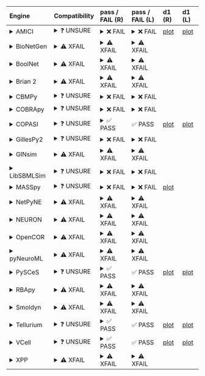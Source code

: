 | Engine                                                                                                                                     | Compatibility                                                                                                                                                                                                       | pass / FAIL (R)                                                                                                                                                                                                                                                                                                                                                                                                                                                                                                                                                                                                                                                                    | pass / FAIL (L)                                                                                                                                                                                                                                                                                                                                                                                   | d1 (R)                                                                  | d1 (L)                                                                 |
|:-------------------------------------------------------------------------------------------------------------------------------------------|:--------------------------------------------------------------------------------------------------------------------------------------------------------------------------------------------------------------------|:-----------------------------------------------------------------------------------------------------------------------------------------------------------------------------------------------------------------------------------------------------------------------------------------------------------------------------------------------------------------------------------------------------------------------------------------------------------------------------------------------------------------------------------------------------------------------------------------------------------------------------------------------------------------------------------|:--------------------------------------------------------------------------------------------------------------------------------------------------------------------------------------------------------------------------------------------------------------------------------------------------------------------------------------------------------------------------------------------------|:------------------------------------------------------------------------|:-----------------------------------------------------------------------|
| <details><summary>AMICI</summary>https://docs.biosimulators.org/Biosimulators_AMICI/<br></details>                                         | <details><summary>&#10067; UNSURE</summary>The file extensions ('xml', 'sedml') suggest the input file types may not be compatibe with AMICI.<br><br>SED-ML and SBML are compatible with AMICI.</details>           | <details><summary>&#10060; FAIL</summary><a href="https://api.biosimulations.org/runs/67864b89ba5a3f02b9f2f0c9">view</a><br><a href="https://api.biosimulations.org/results/67864b89ba5a3f02b9f2f0c9/download">download</a><br><a href="https://api.biosimulations.org/logs/67864b89ba5a3f02b9f2f0c9?includeOutput=true">logs</a><br><br>ERROR MESSAGE:<br>Reached maximum number of steps<br><br></details>                                                                                                                                                                                                                                                                       | <details><summary>&#10060; FAIL</summary>ERROR MESSAGE:<br>Reached maximum number of steps<br><br></details>                                                                                                                                                                                                                                                                                      | <a href="d1_plots_remote\amici_autogen_plot_for_task1.pdf">plot</a>     | <a href="d1_plots_local\amici_autogen_plot_for_task1.pdf">plot</a>     |
| <details><summary>BioNetGen</summary>https://docs.biosimulators.org/Biosimulators_BioNetGen/<br></details>                                 | <details><summary>&#9888; XFAIL</summary>EXPECTED FAIL<br><br>Only BNGL, SED-ML are compatible with BioNetGen.</details>                                                                                            | <details><summary>&#9888; XFAIL</summary>EXPECTED FAIL<br><br><a href="https://api.biosimulations.org/runs/67864b8d1f52f47f628b5680">view</a><br><a href="https://api.biosimulations.org/results/67864b8d1f52f47f628b5680/download">download</a><br><a href="https://api.biosimulations.org/logs/67864b8d1f52f47f628b5680?includeOutput=true">logs</a><br><br>ERROR MESSAGE:<br>`/root/archive.omex` is not a valid COMBINE/OMEX archive.<br>  - The SED-ML file at location `./BIOMD0000000001_url.sedml` is invalid.<br>    - Simulation `auto_ten_seconds` is invalid.<br>      - Algorithm has an invalid KiSAO id `KISAO_0000694`.<br><br>ERROR TYPE:<br>ValueError</details> | <details><summary>&#9888; XFAIL</summary>EXPECTED FAIL<br><br>ERROR MESSAGE:<br>`/root/in/BIOMD0000000001_url.omex` is not a valid COMBINE/OMEX archive.<br>  - The SED-ML file at location `./BIOMD0000000001_url.sedml` is invalid.<br>    - Simulation `auto_ten_seconds` is invalid.<br>      - Algorithm has an invalid KiSAO id `KISAO_0000694`.<br><br>ERROR TYPE:<br>ValueError</details> |                                                                         |                                                                        |
| <details><summary>BoolNet</summary>https://docs.biosimulators.org/Biosimulators_BoolNet/<br></details>                                     | <details><summary>&#9888; XFAIL</summary>EXPECTED FAIL<br><br>Only SBML-qual, SED-ML are compatible with BoolNet.</details>                                                                                         | <details><summary>&#9888; XFAIL</summary>EXPECTED FAIL<br><br><a href="https://api.biosimulations.org/runs/67864b8e1f52f47f628b5683">view</a><br><a href="https://api.biosimulations.org/results/67864b8e1f52f47f628b5683/download">download</a><br><a href="https://api.biosimulations.org/logs/67864b8e1f52f47f628b5683?includeOutput=true">logs</a><br><br>ERROR MESSAGE:<br>`/root/archive.omex` is not a valid COMBINE/OMEX archive.<br>  - The SED-ML file at location `./BIOMD0000000001_url.sedml` is invalid.<br>    - Simulation `auto_ten_seconds` is invalid.<br>      - Algorithm has an invalid KiSAO id `KISAO_0000694`.<br><br>ERROR TYPE:<br>ValueError</details> | <details><summary>&#9888; XFAIL</summary>EXPECTED FAIL<br><br>ERROR MESSAGE:<br>`/root/in/BIOMD0000000001_url.omex` is not a valid COMBINE/OMEX archive.<br>  - The SED-ML file at location `./BIOMD0000000001_url.sedml` is invalid.<br>    - Simulation `auto_ten_seconds` is invalid.<br>      - Algorithm has an invalid KiSAO id `KISAO_0000694`.<br><br>ERROR TYPE:<br>ValueError</details> |                                                                         |                                                                        |
| <details><summary>Brian 2</summary>https://docs.biosimulators.org/Biosimulators_pyNeuroML/<br></details>                                   | <details><summary>&#9888; XFAIL</summary>EXPECTED FAIL<br><br>Only NeuroML, SED-ML are compatible with Brian 2.</details>                                                                                           | <details><summary>&#9888; XFAIL</summary>EXPECTED FAIL<br><br><a href="https://api.biosimulations.org/runs/67864b8bba5a3f02b9f2f0cc">view</a><br><a href="https://api.biosimulations.org/results/67864b8bba5a3f02b9f2f0cc/download">download</a><br><a href="https://api.biosimulations.org/logs/67864b8bba5a3f02b9f2f0cc?includeOutput=true">logs</a><br><br>ERROR MESSAGE:<br>No module named 'libsbml'<br><br>ERROR TYPE:<br>ModuleNotFoundError</details>                                                                                                                                                                                                                      | <details><summary>&#9888; XFAIL</summary>EXPECTED FAIL<br><br>ERROR MESSAGE:<br>No module named 'libsbml'<br><br>ERROR TYPE:<br>ModuleNotFoundError</details>                                                                                                                                                                                                                                     |                                                                         |                                                                        |
| <details><summary>CBMPy</summary>https://docs.biosimulators.org/Biosimulators_CBMPy/<br></details>                                         | <details><summary>&#10067; UNSURE</summary>The file extensions ('xml', 'sedml') suggest the input file types may not be compatibe with CBMPy.<br><br>SED-ML and SBML are compatible with CBMPy.</details>           | <details><summary>&#10060; FAIL</summary><a href="https://api.biosimulations.org/runs/67864b90167dc18b5b247610">view</a><br><a href="https://api.biosimulations.org/results/67864b90167dc18b5b247610/download">download</a><br><a href="https://api.biosimulations.org/logs/67864b90167dc18b5b247610?includeOutput=true">logs</a><br><br>ERROR MESSAGE:<br>`/root/archive.omex` is not a valid COMBINE/OMEX archive.<br>  - The SED-ML file at location `./BIOMD0000000001_url.sedml` is invalid.<br>    - Simulation `auto_ten_seconds` is invalid.<br>      - Algorithm has an invalid KiSAO id `KISAO_0000694`.<br><br>ERROR TYPE:<br>ValueError</details>                      | <details><summary>&#10060; FAIL</summary>ERROR MESSAGE:<br>`/root/in/BIOMD0000000001_url.omex` is not a valid COMBINE/OMEX archive.<br>  - The SED-ML file at location `./BIOMD0000000001_url.sedml` is invalid.<br>    - Simulation `auto_ten_seconds` is invalid.<br>      - Algorithm has an invalid KiSAO id `KISAO_0000694`.<br><br>ERROR TYPE:<br>ValueError</details>                      |                                                                         |                                                                        |
| <details><summary>COBRApy</summary>https://docs.biosimulators.org/Biosimulators_COBRApy/<br>Only allows steady state simulations</details> | <details><summary>&#10067; UNSURE</summary>The file extensions ('xml', 'sedml') suggest the input file types may not be compatibe with COBRApy.<br><br>SED-ML and SBML are compatible with COBRApy.</details>       | <details><summary>&#10060; FAIL</summary><a href="https://api.biosimulations.org/runs/67864b92ba5a3f02b9f2f0d6">view</a><br><a href="https://api.biosimulations.org/results/67864b92ba5a3f02b9f2f0d6/download">download</a><br><a href="https://api.biosimulations.org/logs/67864b92ba5a3f02b9f2f0d6?includeOutput=true">logs</a><br><br>ERROR MESSAGE:<br>`/root/archive.omex` is not a valid COMBINE/OMEX archive.<br>  - The SED-ML file at location `./BIOMD0000000001_url.sedml` is invalid.<br>    - Simulation `auto_ten_seconds` is invalid.<br>      - Algorithm has an invalid KiSAO id `KISAO_0000694`.<br><br>ERROR TYPE:<br>ValueError</details>                      | <details><summary>&#10060; FAIL</summary>ERROR MESSAGE:<br>`/root/in/BIOMD0000000001_url.omex` is not a valid COMBINE/OMEX archive.<br>  - The SED-ML file at location `./BIOMD0000000001_url.sedml` is invalid.<br>    - Simulation `auto_ten_seconds` is invalid.<br>      - Algorithm has an invalid KiSAO id `KISAO_0000694`.<br><br>ERROR TYPE:<br>ValueError</details>                      |                                                                         |                                                                        |
| <details><summary>COPASI</summary>https://docs.biosimulators.org/Biosimulators_COPASI/<br></details>                                       | <details><summary>&#10067; UNSURE</summary>The file extensions ('xml', 'sedml') suggest the input file types may not be compatibe with COPASI.<br><br>SED-ML and SBML are compatible with COPASI.</details>         | <details><summary>&#9989; PASS</summary><a href="https://api.biosimulations.org/runs/67864b951f52f47f628b5688">view</a><br><a href="https://api.biosimulations.org/results/67864b951f52f47f628b5688/download">download</a><br><a href="https://api.biosimulations.org/logs/67864b951f52f47f628b5688?includeOutput=true">logs</a><br><br></details>                                                                                                                                                                                                                                                                                                                                 | &#9989; PASS                                                                                                                                                                                                                                                                                                                                                                                      | <a href="d1_plots_remote\copasi_autogen_plot_for_task1.pdf">plot</a>    | <a href="d1_plots_local\copasi_autogen_plot_for_task1.pdf">plot</a>    |
| <details><summary>GillesPy2</summary>https://docs.biosimulators.org/Biosimulators_GillesPy2/<br></details>                                 | <details><summary>&#10067; UNSURE</summary>The file extensions ('xml', 'sedml') suggest the input file types may not be compatibe with GillesPy2.<br><br>SED-ML and SBML are compatible with GillesPy2.</details>   | <details><summary>&#10060; FAIL</summary><a href="https://api.biosimulations.org/runs/67864b971f52f47f628b568f">view</a><br><a href="https://api.biosimulations.org/results/67864b971f52f47f628b568f/download">download</a><br><a href="https://api.biosimulations.org/logs/67864b971f52f47f628b568f?includeOutput=true">logs</a><br><br>ERROR MESSAGE:<br>`/root/archive.omex` is not a valid COMBINE/OMEX archive.<br>  - The SED-ML file at location `./BIOMD0000000001_url.sedml` is invalid.<br>    - Simulation `auto_ten_seconds` is invalid.<br>      - Algorithm has an invalid KiSAO id `KISAO_0000694`.<br><br>ERROR TYPE:<br>ValueError</details>                      | <details><summary>&#10060; FAIL</summary>ERROR MESSAGE:<br>`/root/in/BIOMD0000000001_url.omex` is not a valid COMBINE/OMEX archive.<br>  - The SED-ML file at location `./BIOMD0000000001_url.sedml` is invalid.<br>    - Simulation `auto_ten_seconds` is invalid.<br>      - Algorithm has an invalid KiSAO id `KISAO_0000694`.<br><br>ERROR TYPE:<br>ValueError</details>                      |                                                                         |                                                                        |
| <details><summary>GINsim</summary>https://docs.biosimulators.org/Biosimulators_GINsim/<br></details>                                       | <details><summary>&#9888; XFAIL</summary>EXPECTED FAIL<br><br>Only SBML-qual, SED-ML are compatible with GINsim.</details>                                                                                          | <details><summary>&#9888; XFAIL</summary>EXPECTED FAIL<br><br><a href="https://api.biosimulations.org/runs/67864b981f52f47f628b5694">view</a><br><a href="https://api.biosimulations.org/results/67864b981f52f47f628b5694/download">download</a><br><a href="https://api.biosimulations.org/logs/67864b981f52f47f628b5694?includeOutput=true">logs</a><br><br>ERROR MESSAGE:<br>`/root/archive.omex` is not a valid COMBINE/OMEX archive.<br>  - The SED-ML file at location `./BIOMD0000000001_url.sedml` is invalid.<br>    - Simulation `auto_ten_seconds` is invalid.<br>      - Algorithm has an invalid KiSAO id `KISAO_0000694`.<br><br>ERROR TYPE:<br>ValueError</details> | <details><summary>&#9888; XFAIL</summary>EXPECTED FAIL<br><br>ERROR MESSAGE:<br>`/root/in/BIOMD0000000001_url.omex` is not a valid COMBINE/OMEX archive.<br>  - The SED-ML file at location `./BIOMD0000000001_url.sedml` is invalid.<br>    - Simulation `auto_ten_seconds` is invalid.<br>      - Algorithm has an invalid KiSAO id `KISAO_0000694`.<br><br>ERROR TYPE:<br>ValueError</details> |                                                                         |                                                                        |
| <details><summary>LibSBMLSim</summary>https://docs.biosimulators.org/Biosimulators_LibSBMLSim/<br></details>                               | <details><summary>&#10067; UNSURE</summary>The file extensions ('xml', 'sedml') suggest the input file types may not be compatibe with LibSBMLSim.<br><br>SED-ML and SBML are compatible with LibSBMLSim.</details> | <details><summary>&#10060; FAIL</summary><a href="https://api.biosimulations.org/runs/67864b9aba5a3f02b9f2f0dc">view</a><br><a href="https://api.biosimulations.org/results/67864b9aba5a3f02b9f2f0dc/download">download</a><br><a href="https://api.biosimulations.org/logs/67864b9aba5a3f02b9f2f0dc?includeOutput=true">logs</a><br><br>ERROR MESSAGE:<br>`/root/archive.omex` is not a valid COMBINE/OMEX archive.<br>  - The SED-ML file at location `./BIOMD0000000001_url.sedml` is invalid.<br>    - Simulation `auto_ten_seconds` is invalid.<br>      - Algorithm has an invalid KiSAO id `KISAO_0000694`.<br><br>ERROR TYPE:<br>ValueError</details>                      | <details><summary>&#10060; FAIL</summary>ERROR MESSAGE:<br>`/root/in/BIOMD0000000001_url.omex` is not a valid COMBINE/OMEX archive.<br>  - The SED-ML file at location `./BIOMD0000000001_url.sedml` is invalid.<br>    - Simulation `auto_ten_seconds` is invalid.<br>      - Algorithm has an invalid KiSAO id `KISAO_0000694`.<br><br>ERROR TYPE:<br>ValueError</details>                      |                                                                         |                                                                        |
| <details><summary>MASSpy</summary>https://docs.biosimulators.org/Biosimulators_MASSpy/<br></details>                                       | <details><summary>&#10067; UNSURE</summary>The file extensions ('xml', 'sedml') suggest the input file types may not be compatibe with MASSpy.<br><br>SED-ML and SBML are compatible with MASSpy.</details>         | <details><summary>&#10060; FAIL</summary><a href="https://api.biosimulations.org/runs/67864b9cba5a3f02b9f2f0e0">view</a><br><a href="https://api.biosimulations.org/results/67864b9cba5a3f02b9f2f0e0/download">download</a><br><a href="https://api.biosimulations.org/logs/67864b9cba5a3f02b9f2f0e0?includeOutput=true">logs</a><br><br>ERROR MESSAGE:<br>The COMBINE/OMEX did not execute successfully:<br><br>  The SED document did not execute successfully:<br>  <br>    Could not load MassModel 'BIOMD0000000001'<br><br>ERROR TYPE:<br>CombineArchiveExecutionError</details>                                                                                             | <details><summary>&#10060; FAIL</summary>ERROR MESSAGE:<br>`/root/in/BIOMD0000000001_url.omex` is not a valid COMBINE/OMEX archive.<br>  - The SED-ML file at location `./BIOMD0000000001_url.sedml` is invalid.<br>    - Simulation `auto_ten_seconds` is invalid.<br>      - Algorithm has an invalid KiSAO id `KISAO_0000694`.<br><br>ERROR TYPE:<br>ValueError</details>                      | <a href="d1_plots_remote\masspy_autogen_plot_for_task1.pdf">plot</a>    |                                                                        |
| <details><summary>NetPyNE</summary>https://docs.biosimulators.org/Biosimulators_pyNeuroML/<br></details>                                   | <details><summary>&#9888; XFAIL</summary>EXPECTED FAIL<br><br>Only NeuroML, SED-ML are compatible with NetPyNE.</details>                                                                                           | <details><summary>&#9888; XFAIL</summary>EXPECTED FAIL<br><br><a href="https://api.biosimulations.org/runs/67864b9eba5a3f02b9f2f0e6">view</a><br><a href="https://api.biosimulations.org/results/67864b9eba5a3f02b9f2f0e6/download">download</a><br><a href="https://api.biosimulations.org/logs/67864b9eba5a3f02b9f2f0e6?includeOutput=true">logs</a><br><br>ERROR MESSAGE:<br>No module named 'libsbml'<br><br>ERROR TYPE:<br>ModuleNotFoundError</details>                                                                                                                                                                                                                      | <details><summary>&#9888; XFAIL</summary>EXPECTED FAIL<br><br>ERROR MESSAGE:<br>No module named 'libsbml'<br><br>ERROR TYPE:<br>ModuleNotFoundError</details>                                                                                                                                                                                                                                     |                                                                         |                                                                        |
| <details><summary>NEURON</summary>https://docs.biosimulators.org/Biosimulators_pyNeuroML/<br></details>                                    | <details><summary>&#9888; XFAIL</summary>EXPECTED FAIL<br><br>Only NeuroML, SED-ML are compatible with NEURON.</details>                                                                                            | <details><summary>&#9888; XFAIL</summary>EXPECTED FAIL<br><br><a href="https://api.biosimulations.org/runs/67864b9fba5a3f02b9f2f0f4">view</a><br><a href="https://api.biosimulations.org/results/67864b9fba5a3f02b9f2f0f4/download">download</a><br><a href="https://api.biosimulations.org/logs/67864b9fba5a3f02b9f2f0f4?includeOutput=true">logs</a><br><br>ERROR MESSAGE:<br>No module named 'libsbml'<br><br>ERROR TYPE:<br>ModuleNotFoundError</details>                                                                                                                                                                                                                      | <details><summary>&#9888; XFAIL</summary>EXPECTED FAIL<br><br>ERROR MESSAGE:<br>No module named 'libsbml'<br><br>ERROR TYPE:<br>ModuleNotFoundError</details>                                                                                                                                                                                                                                     |                                                                         |                                                                        |
| <details><summary>OpenCOR</summary>https://docs.biosimulators.org/Biosimulators_OpenCOR/<br></details>                                     | <details><summary>&#9888; XFAIL</summary>EXPECTED FAIL<br><br>Only CellML, SED-ML are compatible with OpenCOR.</details>                                                                                            | <details><summary>&#9888; XFAIL</summary>EXPECTED FAIL<br><br><a href="https://api.biosimulations.org/runs/67864ba11f52f47f628b56a9">view</a><br><a href="https://api.biosimulations.org/results/67864ba11f52f47f628b56a9/download">download</a><br><a href="https://api.biosimulations.org/logs/67864ba11f52f47f628b56a9?includeOutput=true">logs</a><br><br>ERROR MESSAGE:<br>No module named 'libsbml'<br><br>ERROR TYPE:<br>ModuleNotFoundError</details>                                                                                                                                                                                                                      | <details><summary>&#9888; XFAIL</summary>EXPECTED FAIL<br><br>ERROR MESSAGE:<br>No module named 'libsbml'<br><br>ERROR TYPE:<br>ModuleNotFoundError</details>                                                                                                                                                                                                                                     |                                                                         |                                                                        |
| <details><summary>pyNeuroML</summary>https://docs.biosimulators.org/Biosimulators_pyNeuroML/<br></details>                                 | <details><summary>&#9888; XFAIL</summary>EXPECTED FAIL<br><br>Only NeuroML, SED-ML are compatible with pyNeuroML.</details>                                                                                         | <details><summary>&#9888; XFAIL</summary>EXPECTED FAIL<br><br><a href="https://api.biosimulations.org/runs/67864ba21f52f47f628b56ba">view</a><br><a href="https://api.biosimulations.org/results/67864ba21f52f47f628b56ba/download">download</a><br><a href="https://api.biosimulations.org/logs/67864ba21f52f47f628b56ba?includeOutput=true">logs</a><br><br>ERROR MESSAGE:<br>No module named 'libsbml'<br><br>ERROR TYPE:<br>ModuleNotFoundError</details>                                                                                                                                                                                                                      | <details><summary>&#9888; XFAIL</summary>EXPECTED FAIL<br><br>ERROR MESSAGE:<br>No module named 'libsbml'<br><br>ERROR TYPE:<br>ModuleNotFoundError</details>                                                                                                                                                                                                                                     |                                                                         |                                                                        |
| <details><summary>PySCeS</summary>https://docs.biosimulators.org/Biosimulators_PySCeS/<br></details>                                       | <details><summary>&#10067; UNSURE</summary>The file extensions ('xml', 'sedml') suggest the input file types may not be compatibe with PySCeS.<br><br>SED-ML and SBML are compatible with PySCeS.</details>         | <details><summary>&#9989; PASS</summary><a href="https://api.biosimulations.org/runs/67864ba41f52f47f628b56c2">view</a><br><a href="https://api.biosimulations.org/results/67864ba41f52f47f628b56c2/download">download</a><br><a href="https://api.biosimulations.org/logs/67864ba41f52f47f628b56c2?includeOutput=true">logs</a><br><br></details>                                                                                                                                                                                                                                                                                                                                 | &#9989; PASS                                                                                                                                                                                                                                                                                                                                                                                      | <a href="d1_plots_remote\pysces_autogen_plot_for_task1.pdf">plot</a>    | <a href="d1_plots_local\pysces_autogen_plot_for_task1.pdf">plot</a>    |
| <details><summary>RBApy</summary>https://docs.biosimulators.org/Biosimulators_RBApy/<br></details>                                         | <details><summary>&#9888; XFAIL</summary>EXPECTED FAIL<br><br>Only RBApy, SED-ML are compatible with RBApy.</details>                                                                                               | <details><summary>&#9888; XFAIL</summary>EXPECTED FAIL<br><br><a href="https://api.biosimulations.org/runs/67864ba6ba5a3f02b9f2f11f">view</a><br><a href="https://api.biosimulations.org/results/67864ba6ba5a3f02b9f2f11f/download">download</a><br><a href="https://api.biosimulations.org/logs/67864ba6ba5a3f02b9f2f11f?includeOutput=true">logs</a><br><br>ERROR MESSAGE:<br>`/root/archive.omex` is not a valid COMBINE/OMEX archive.<br>  - The SED-ML file at location `./BIOMD0000000001_url.sedml` is invalid.<br>    - Simulation `auto_ten_seconds` is invalid.<br>      - Algorithm has an invalid KiSAO id `KISAO_0000694`.<br><br>ERROR TYPE:<br>ValueError</details> | <details><summary>&#9888; XFAIL</summary>EXPECTED FAIL<br><br>ERROR MESSAGE:<br>`/root/in/BIOMD0000000001_url.omex` is not a valid COMBINE/OMEX archive.<br>  - The SED-ML file at location `./BIOMD0000000001_url.sedml` is invalid.<br>    - Simulation `auto_ten_seconds` is invalid.<br>      - Algorithm has an invalid KiSAO id `KISAO_0000694`.<br><br>ERROR TYPE:<br>ValueError</details> |                                                                         |                                                                        |
| <details><summary>Smoldyn</summary>https://smoldyn.readthedocs.io/en/latest/python/api.html#sed-ml-combine-biosimulators-api<br></details> | <details><summary>&#9888; XFAIL</summary>EXPECTED FAIL<br><br>Only Smoldyn, SED-ML are compatible with Smoldyn.</details>                                                                                           | <details><summary>&#9888; XFAIL</summary>EXPECTED FAIL<br><br><a href="https://api.biosimulations.org/runs/67864ba81f52f47f628b56d0">view</a><br><a href="https://api.biosimulations.org/results/67864ba81f52f47f628b56d0/download">download</a><br><a href="https://api.biosimulations.org/logs/67864ba81f52f47f628b56d0?includeOutput=true">logs</a><br><br>ERROR MESSAGE:<br>No module named 'libsbml'<br><br>ERROR TYPE:<br>ModuleNotFoundError</details>                                                                                                                                                                                                                      | <details><summary>&#9888; XFAIL</summary>EXPECTED FAIL<br><br>ERROR MESSAGE:<br>Error unknown. The log.yml containing error information was not found.<br><br></details>                                                                                                                                                                                                                          |                                                                         |                                                                        |
| <details><summary>Tellurium</summary>https://docs.biosimulators.org/Biosimulators_tellurium/<br></details>                                 | <details><summary>&#10067; UNSURE</summary>The file extensions ('xml', 'sedml') suggest the input file types may not be compatibe with Tellurium.<br><br>SED-ML and SBML are compatible with Tellurium.</details>   | <details><summary>&#9989; PASS</summary><a href="https://api.biosimulations.org/runs/67864baaba5a3f02b9f2f12a">view</a><br><a href="https://api.biosimulations.org/results/67864baaba5a3f02b9f2f12a/download">download</a><br><a href="https://api.biosimulations.org/logs/67864baaba5a3f02b9f2f12a?includeOutput=true">logs</a><br><br></details>                                                                                                                                                                                                                                                                                                                                 | &#9989; PASS                                                                                                                                                                                                                                                                                                                                                                                      | <a href="d1_plots_remote\tellurium_autogen_plot_for_task1.pdf">plot</a> | <a href="d1_plots_local\tellurium_autogen_plot_for_task1.pdf">plot</a> |
| <details><summary>VCell</summary>https://github.com/virtualcell/vcell<br></details>                                                        | <details><summary>&#10067; UNSURE</summary>The file extensions ('xml', 'sedml') suggest the input file types may not be compatibe with VCell.<br><br>BNGL, SED-ML and SBML are compatible with VCell.</details>     | <details><summary>&#9989; PASS</summary><a href="https://api.biosimulations.org/runs/67864bad167dc18b5b24766a">view</a><br><a href="https://api.biosimulations.org/results/67864bad167dc18b5b24766a/download">download</a><br><a href="https://api.biosimulations.org/logs/67864bad167dc18b5b24766a?includeOutput=true">logs</a><br><br></details>                                                                                                                                                                                                                                                                                                                                 | &#9989; PASS                                                                                                                                                                                                                                                                                                                                                                                      | <a href="d1_plots_remote\vcell_autogen_plot_for_task1.pdf">plot</a>     | <a href="d1_plots_local\vcell_autogen_plot_for_task1.pdf">plot</a>     |
| <details><summary>XPP</summary>https://docs.biosimulators.org/Biosimulators_XPP/<br></details>                                             | <details><summary>&#9888; XFAIL</summary>EXPECTED FAIL<br><br>Only XPP, SED-ML are compatible with XPP.</details>                                                                                                   | <details><summary>&#9888; XFAIL</summary>EXPECTED FAIL<br><br><a href="https://api.biosimulations.org/runs/67864baf1f52f47f628b56f5">view</a><br><a href="https://api.biosimulations.org/results/67864baf1f52f47f628b56f5/download">download</a><br><a href="https://api.biosimulations.org/logs/67864baf1f52f47f628b56f5?includeOutput=true">logs</a><br><br>ERROR MESSAGE:<br>No module named 'libsbml'<br><br>ERROR TYPE:<br>ModuleNotFoundError</details>                                                                                                                                                                                                                      | <details><summary>&#9888; XFAIL</summary>EXPECTED FAIL<br><br>ERROR MESSAGE:<br>No module named 'libsbml'<br><br>ERROR TYPE:<br>ModuleNotFoundError</details>                                                                                                                                                                                                                                     |                                                                         |                                                                        |